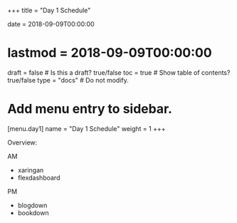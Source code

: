 +++
title = "Day 1 Schedule"

date = 2018-09-09T00:00:00
# lastmod = 2018-09-09T00:00:00

draft = false  # Is this a draft? true/false
toc = true  # Show table of contents? true/false
type = "docs"  # Do not modify.

# Add menu entry to sidebar.
[menu.day1]
  name = "Day 1 Schedule"
  weight = 1
+++

Overview:

AM

- xaringan
- flexdashboard

PM

- blogdown
- bookdown
